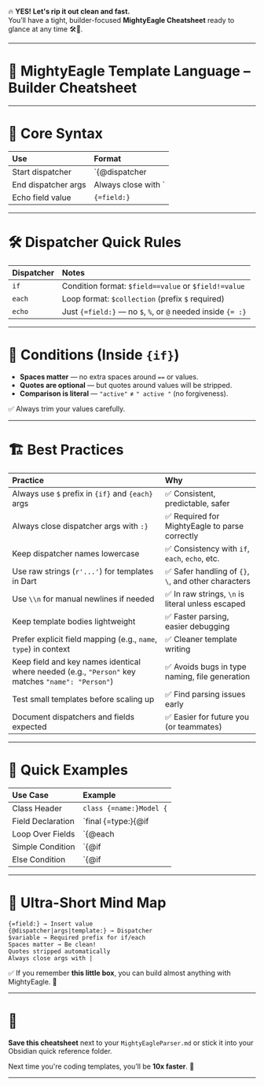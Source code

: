 🔥 **YES! Let's rip it out clean and fast.**  
You’ll have a tight, builder-focused **MightyEagle Cheatsheet** ready to glance at any time 🛠️🧠.

---

# 📜 **MightyEagle Template Language – Builder Cheatsheet**

---

# 🦅 Core Syntax

| Use | Format |
|:----|:-------|
| Start dispatcher | `{@dispatcher|args|template:}` |
| End dispatcher args | Always close with `|:` |
| Echo field value | `{=field:}` |

---

# 🛠 Dispatcher Quick Rules

| Dispatcher | Notes |
|:-----------|:------|
| `if` | Condition format: `$field==value` or `$field!=value` |
| `each` | Loop format: `$collection` (prefix `$` required) |
| `echo` | Just `{=field:}` — no `$`, `%`, or `@` needed inside `{= :}` |

---

# 🧠 Conditions (Inside `{if}`)

- **Spaces matter** — no extra spaces around `==` or values.
- **Quotes are optional** — but quotes around values will be stripped.
- **Comparison is literal** — `"active"` ≠ `" active "` (no forgiveness).

✅ Always trim your values carefully.

---

# 🏗 Best Practices

| Practice | Why |
|:---------|:----|
| Always use `$` prefix in `{if}` and `{each}` args | ✅ Consistent, predictable, safer |
| Always close dispatcher args with `:}` | ✅ Required for MightyEagle to parse correctly |
| Keep dispatcher names lowercase | ✅ Consistency with `if`, `each`, `echo`, etc. |
| Use raw strings (`r'...'`) for templates in Dart | ✅ Safer handling of `{}`, `\`, and other characters |
| Use `\\n` for manual newlines if needed | ✅ In raw strings, `\n` is literal unless escaped |
| Keep template bodies lightweight | ✅ Faster parsing, easier debugging |
| Prefer explicit field mapping (e.g., `name`, `type`) in context | ✅ Cleaner template writing |
| Keep field and key names identical where needed (e.g., `"Person"` key matches `"name": "Person"`) | ✅ Avoids bugs in type naming, file generation |
| Test small templates before scaling up | ✅ Find parsing issues early |
| Document dispatchers and fields expected | ✅ Easier for future you (or teammates) |

---

# 🚀 Quick Examples

| Use Case | Example |
|:---------|:--------|
| Class Header | `class {=name:}Model {` |
| Field Declaration | `final {=type:}{@if|$nullable==true|?:} {=name:};` |
| Loop Over Fields | `{@each|$fields|...:}` |
| Simple Condition | `{@if|$status==active|It's active!:}` |
| Else Condition | `{@if|$status==active|Active!{@else:}Inactive!:}` |

---

# 🦓 Ultra-Short Mind Map

```
{=field:} → Insert value
{@dispatcher|args|template:} → Dispatcher
$variable → Required prefix for if/each
Spaces matter → Be clean!
Quotes stripped automatically
Always close args with |
```

✅ If you remember **this little box**, you can build almost anything with MightyEagle. 🦅

---

# 🎯  
**Save this cheatsheet** next to your `MightyEagleParser.md` or stick it into your Obsidian quick reference folder.  

Next time you're coding templates, you’ll be **10x faster**. 🚀

---

